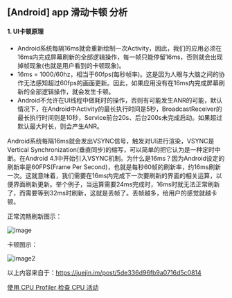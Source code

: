 ## [Android] app 滑动卡顿 分析

#### 1. UI卡顿原理

- Android系统每隔16ms就会重新绘制一次Activity，因此，我们的应用必须在16ms内完成屏幕刷新的全部逻辑操作，每一帧只能停留16ms，否则就会出现掉帧现象(也就是用户看到的卡顿现象)。
- 16ms = 1000/60hz，相当于60fps(每秒帧率)。这是因为人眼与大脑之间的协作无法感知超过60fps的画面更新。因此，如果应用没有在16ms内完成屏幕刷新的全部逻辑操作，就会发生卡顿。
- Android不允许在UI线程中做耗时的操作，否则有可能发生ANR的可能，默认情况下，在Android中Activity的最长执行时间是5秒，BroadcastReceiver的最长执行时间则是10秒，Service前台20s、后台200s未完成启动。如果超过默认最大时长，则会产生ANR。

Android系统每隔16ms就会发出VSYNC信号，触发对UI进行渲染，VSYNC是Vertical Synchronization(垂直同步)的缩写，可以简单的把它认为是一种定时中断。在Android 4.1中开始引入VSYNC机制。为什么是16ms？因为Android设定的刷新率是60FPS(Frame Per Second)，也就是每秒60帧的刷新率，约16ms刷新一次。这就意味着，我们需要在16ms内完成下一次要刷新的界面的相关运算，以便界面刷新更新。举个例子，当运算需要24ms完成时，16ms时就无法正常刷新了，而需要等到32ms时刷新，这就是丢帧了。丢帧越多，给用户的感觉就越卡顿。

正常流畅刷新图示：

![image](https://user-gold-cdn.xitu.io/2019/11/26/16ea83e59a79899a?imageView2/0/w/1280/h/960/format/webp/ignore-error/1)

卡顿图示：

![image2](https://user-gold-cdn.xitu.io/2019/11/26/16ea83ea26c99105?imageView2/0/w/1280/h/960/format/webp/ignore-error/1)

以上内容来自于：https://juejin.im/post/5de336d96fb9a0716d5c0814

[使用 CPU Profiler 检查 CPU 活动](https://developer.android.com/studio/profile/cpu-profiler#configurations)